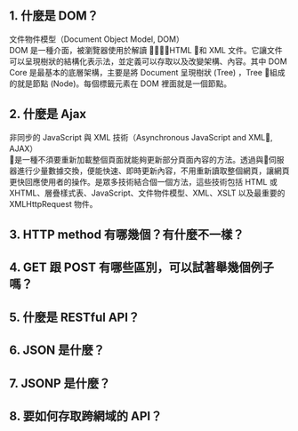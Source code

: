 ## 1. 什麼是 DOM？
文件物件模型（Document Object Model, DOM）  
DOM 是一種介面，被瀏覽器使用於解讀 HTML 和 XML 文件。它讓文件可以呈現樹狀的結構化表示法，並定義可以存取以及改變架構、內容。其中 DOM Core 是最基本的底層架構，主要是將 Document 呈現樹狀 (Tree) ，Tree 組成的就是節點 (Node)。每個標籤元素在 DOM 裡面就是一個節點。  
## 2. 什麼是 Ajax
非同步的 JavaScript 與 XML 技術（Asynchronous JavaScript and XML, AJAX）  
是一種不須要重新加載整個頁面就能夠更新部分頁面內容的方法。透過與伺服器進行少量數據交換，便能快速、即時更新內容，不用重新讀取整個網頁，讓網頁更快回應使用者的操作。是眾多技術結合個一個方法，這些技術包括 HTML 或 XHTML、層疊樣式表、JavaScript、文件物件模型、XML、XSLT 以及最重要的 XMLHttpRequest 物件。  
## 3. HTTP method 有哪幾個？有什麼不一樣？
## 4. GET 跟 POST 有哪些區別，可以試著舉幾個例子嗎？
## 5. 什麼是 RESTful API？
## 6. JSON 是什麼？
## 7. JSONP 是什麼？
## 8. 要如何存取跨網域的 API？